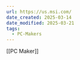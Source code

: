 ```yaml
---
url: https://us.msi.com/
date_created: 2025-03-14
date_modified: 2025-03-21
tags:
  - PC-Makers
---
```

[[PC Maker]]
